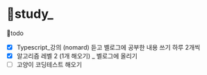 # 👥study_
💪todo
 - [x]  Typescript_강의 (nomard) 듣고 벨로그에 공부한 내용 쓰기 하루 2개씩
 - [x] 알고리즘 레벨 2 (1개 해오기) _ 벨로그에 올리기
 - [ ] 고양이 코딩테스트 해오기
